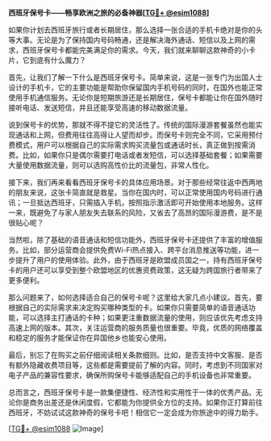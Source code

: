 **西班牙保号卡——畅享欧洲之旅的必备神器[[TG💪+ @esim1088](https://t.me/s/esim1088)]**

如果你计划去西班牙旅行或者长期居住，那么选择一张合适的手机卡绝对是你的头等大事。无论是为了保持国内号码畅通，还是解决海外通话、短信以及上网的需求，西班牙保号卡都能完美满足你的需求。今天，我们就来聊聊这款神奇的小卡片，它到底有什么魔力？

首先，让我们了解一下什么是西班牙保号卡。简单来说，这是一张专门为出国人士设计的手机卡，它的主要功能是帮助你保留国内手机号码的同时，在国外也能正常使用手机通信服务。无论你是短期旅游还是长期居住，保号卡都能让你在国外随时接听电话、发送短信，并且还能享受高速的移动数据流量。

说到保号卡的优势，那就不得不提它的灵活性了。传统的国际漫游套餐虽然也能实现通话和上网，但费用往往高得让人望而却步。而保号卡则完全不同，它采用预付费模式，用户可以根据自己的实际需求购买流量包或通话时长，真正做到按需消费。比如，如果你只是偶尔需要打电话或者发短信，可以选择基础套餐；如果需要大量使用数据流量，则可以选购高性价比的流量包，非常人性化。

接下来，我们再来看看西班牙保号卡的具体应用场景。对于那些经常往返中西两地的朋友来说，这张卡简直就是救星。当你在国内时，可以正常使用国内号码进行通讯；一旦抵达西班牙，只需插入手机，按照指示激活即可开始使用本地服务。这样一来，既避免了与家人朋友失去联系的风险，又省去了高昂的国际漫游费，是不是很贴心呢？

当然啦，除了基础的语音通话和短信功能外，西班牙保号卡还提供了丰富的增值服务。比如，部分运营商会提供免费Wi-Fi热点接入、跨平台消息推送等功能，进一步提升了用户的使用体验。此外，由于西班牙是欧盟成员国之一，持有西班牙保号卡的用户还可以享受到整个欧盟地区的优惠资费政策，这无疑为跨国旅行者带来了更多便利。

那么问题来了，如何选择适合自己的保号卡呢？这里给大家几点小建议。首先，要根据自己的实际需求来决定购买哪种类型的卡。如果你只需要简单的语音通话功能，可以选择主打通话的卡种；如果更注重数据流量的使用，则应该优先考虑支持高速上网的版本。其次，关注运营商的服务质量也很重要。毕竟，优质的网络覆盖和稳定的服务才能保证你在异国他乡也能安心使用。

最后，别忘了在购买之前仔细阅读相关条款细则。比如，是否支持中文客服、是否有额外隐藏收费项目等，这些都是需要提前了解的内容。同时，考虑到不同国家对电子产品的兼容性要求，确保所购保号卡能够适配自己的手机设备也非常重要。

总而言之，西班牙保号卡是一款集便捷性、经济性和实用性于一体的优秀产品。无论你是商务出差还是休闲度假，它都能为你提供全方位的支持。如果你正打算前往西班牙，不妨试试这款神奇的保号卡吧！相信它一定会成为你旅途中的得力助手。

[[TG💪+ @esim1088](https://t.me/s/esim1088) ![Image](https://i.postimg.cc/4NQfJmqS/Snipaste-2025-05-13-00-14-12.png)]